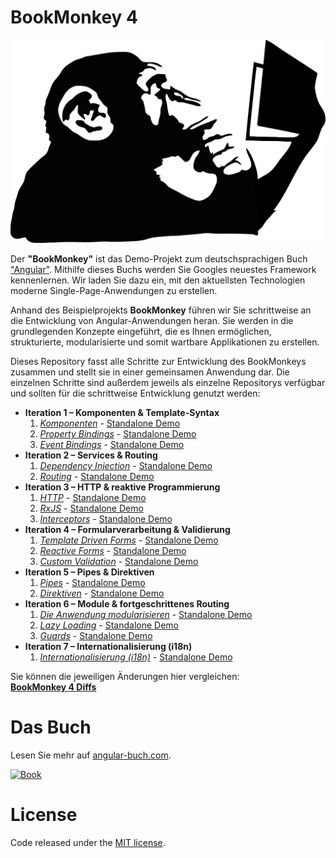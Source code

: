 # BookMonkey 4
[![Monkey](src/assets/images/monkey-thinking.png)](http://book-monkey4.angular-buch.com/)

Der __"BookMonkey"__ ist das Demo-Projekt zum deutschsprachigen Buch ["Angular"](https://angular-buch.com/).
Mithilfe dieses Buchs werden Sie Googles neuestes Framework kennenlernen.
Wir laden Sie dazu ein, mit den aktuellsten Technologien moderne Single-Page-Anwendungen zu erstellen.

Anhand des Beispielprojekts __BookMonkey__ führen wir Sie schrittweise an die Entwicklung von Angular-Anwendungen heran.
Sie werden in die grundlegenden Konzepte eingeführt, die es Ihnen ermöglichen, strukturierte, modularisierte und somit wartbare Applikationen zu erstellen.

Dieses Repository fasst alle Schritte zur Entwicklung des BookMonkeys zusammen und stellt sie in einer gemeinsamen Anwendung dar.
Die einzelnen Schritte sind außerdem jeweils als einzelne Repositorys verfügbar und sollten für die schrittweise Entwicklung genutzt werden:


* __Iteration 1 – Komponenten & Template-Syntax__
  1. _[Komponenten](https://book-monkey4.angular-buch.com/iteration-1/components)_ - [Standalone Demo](https://iteration-1-components-bm4.angular-buch.com)
  2. _[Property Bindings](https://book-monkey4.angular-buch.com/iteration-1/property-bindings)_ - [Standalone Demo](https://iteration-1-property-bindings-bm4.angular-buch.com)
  3. _[Event Bindings](https://book-monkey4.angular-buch.com/iteration-1/event-bindings)_ - [Standalone Demo](https://iteration-1-event-bindings-bm4.angular-buch.com)
* __Iteration 2 – Services & Routing__
  1. _[Dependency Injection](https://book-monkey4.angular-buch.com/iteration-2/di)_ - [Standalone Demo](https://iteration-2-di-bm4.angular-buch.com)
  2. _[Routing](https://book-monkey4.angular-buch.com/iteration-2/routing)_ - [Standalone Demo](https://iteration-2-routing-bm4.angular-buch.com)
* __Iteration 3 – HTTP & reaktive Programmierung__
  1. _[HTTP](https://book-monkey4.angular-buch.com/iteration-3/http)_ - [Standalone Demo](https://iteration-3-http-bm4.angular-buch.com)
  2. _[RxJS](https://book-monkey4.angular-buch.com/iteration-3/rxjs)_ - [Standalone Demo](https://iteration-3-rxjs-bm4.angular-buch.com)
  3. _[Interceptors](https://book-monkey4.angular-buch.com/iteration-3/interceptors)_ - [Standalone Demo](https://iteration-3-interceptors-bm4.angular-buch.com)
* __Iteration 4 – Formularverarbeitung & Validierung__
  1. _[Template Driven Forms](https://book-monkey4.angular-buch.com/iteration-4/template-driven-forms)_ - [Standalone Demo](https://iteration-4-template-driven-forms-bm4.angular-buch.com)
  2. _[Reactive Forms](https://book-monkey4.angular-buch.com/iteration-4/reactive-forms)_ - [Standalone Demo](https://iteration-4-reactive-forms-bm4.angular-buch.com)
  3. _[Custom Validation](https://book-monkey4.angular-buch.com/iteration-4/custom-validation)_ - [Standalone Demo](https://iteration-4-custom-validation-bm4.angular-buch.com)
* __Iteration 5 – Pipes & Direktiven__
  1. _[Pipes](https://book-monkey4.angular-buch.com/iteration-5/pipes)_ - [Standalone Demo](https://iteration-5-pipes-bm4.angular-buch.com)
  2. _[Direktiven](https://book-monkey4.angular-buch.com/iteration-5/directives)_ - [Standalone Demo](https://iteration-5-directives-bm4.angular-buch.com)
* __Iteration 6 – Module & fortgeschrittenes Routing__
  1. _[Die Anwendung modularisieren](https://book-monkey4.angular-buch.com/iteration-6/modules)_ - [Standalone Demo](https://iteration-6-modules-bm4.angular-buch.com)
  2. _[Lazy Loading](https://book-monkey4.angular-buch.com/iteration-6/lazy-loading)_ - [Standalone Demo](https://iteration-6-lazy-loading-bm4.angular-buch.com)
  3. _[Guards](https://book-monkey4.angular-buch.com/iteration-6/guards)_ - [Standalone Demo](https://iteration-6-guards-bm4.angular-buch.com)
* __Iteration 7 – Internationalisierung (i18n)__
  1. _[Internationalisierung (i18n)](https://book-monkey4.angular-buch.com/iteration-7/i18n)_ - [Standalone Demo](https://iteration-7-i18n-bm4.angular-buch.com)

Sie können die jeweiligen Änderungen hier vergleichen:  
__[BookMonkey 4 Diffs](https://book-monkey4.angular-buch.com/diffs/)__


# Das Buch

Lesen Sie mehr auf [angular-buch.com](https://angular-buch.com/).

[![Book](https://api4.angular-buch.com/images/angular_auflage2_small.jpg)](https://angular-buch.com/)



# License
Code released under the [MIT license](https://opensource.org/licenses/MIT).
